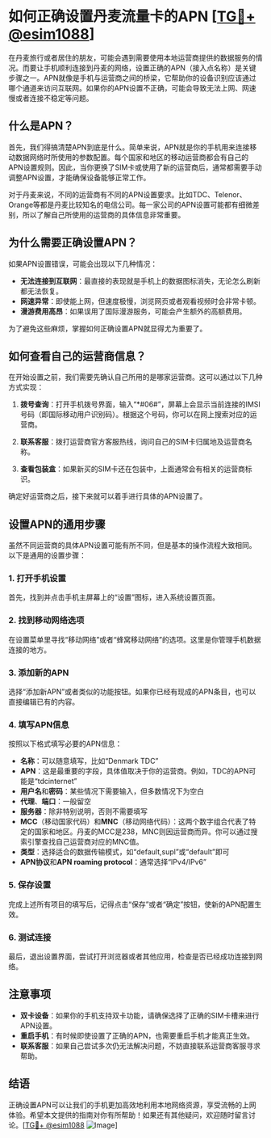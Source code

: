 # 如何正确设置丹麦流量卡的APN [[TG💪+ @esim1088](https://t.me/s/esim1088)]

在丹麦旅行或者居住的朋友，可能会遇到需要使用本地运营商提供的数据服务的情况。而要让手机顺利连接到丹麦的网络，设置正确的APN（接入点名称）是关键步骤之一。APN就像是手机与运营商之间的桥梁，它帮助你的设备识别应该通过哪个通道来访问互联网。如果你的APN设置不正确，可能会导致无法上网、网速慢或者连接不稳定等问题。

## 什么是APN？

首先，我们得搞清楚APN到底是什么。简单来说，APN就是你的手机用来连接移动数据网络时所使用的参数配置。每个国家和地区的移动运营商都会有自己的APN设置规则。因此，当你更换了SIM卡或使用了新的运营商后，通常都需要手动调整APN设置，才能确保设备能够正常工作。

对于丹麦来说，不同的运营商有不同的APN设置要求。比如TDC、Telenor、Orange等都是丹麦比较知名的电信公司。每一家公司的APN设置可能都有细微差别，所以了解自己所使用的运营商的具体信息非常重要。

## 为什么需要正确设置APN？

如果APN设置错误，可能会出现以下几种情况：

- **无法连接到互联网**：最直接的表现就是手机上的数据图标消失，无论怎么刷新都无法恢复。
- **网速异常**：即使能上网，但速度极慢，浏览网页或者观看视频时会非常卡顿。
- **漫游费用高昂**：如果误用了国际漫游服务，可能会产生额外的高额费用。

为了避免这些麻烦，掌握如何正确设置APN就显得尤为重要了。

## 如何查看自己的运营商信息？

在开始设置之前，我们需要先确认自己所用的是哪家运营商。这可以通过以下几种方式实现：

1. **拨号查询**：打开手机拨号界面，输入“*#06#”，屏幕上会显示当前连接的IMSI号码（即国际移动用户识别码）。根据这个号码，你可以在网上搜索对应的运营商。
   
2. **联系客服**：拨打运营商官方客服热线，询问自己的SIM卡归属地及运营商名称。
   
3. **查看包装盒**：如果新买的SIM卡还在包装中，上面通常会有相关的运营商标识。

确定好运营商之后，接下来就可以着手进行具体的APN设置了。

## 设置APN的通用步骤

虽然不同运营商的具体APN设置可能有所不同，但是基本的操作流程大致相同。以下是通用的设置步骤：

### 1. 打开手机设置
首先，找到并点击手机主屏幕上的“设置”图标，进入系统设置页面。

### 2. 找到移动网络选项
在设置菜单里寻找“移动网络”或者“蜂窝移动网络”的选项。这里是你管理手机数据连接的地方。

### 3. 添加新的APN
选择“添加新APN”或者类似的功能按钮。如果你已经有现成的APN条目，也可以直接编辑已有的内容。

### 4. 填写APN信息
按照以下格式填写必要的APN信息：
- **名称**：可以随意填写，比如“Denmark TDC”
- **APN**：这是最重要的字段，具体值取决于你的运营商。例如，TDC的APN可能是“tdcinternet”
- **用户名**和**密码**：某些情况下需要输入，但多数情况下为空白
- **代理**、**端口**：一般留空
- **服务器**：除非特别说明，否则不需要填写
- **MCC**（移动国家代码）和**MNC**（移动网络代码）：这两个数字组合代表了特定的国家和地区。丹麦的MCC是238，MNC则因运营商而异。你可以通过搜索引擎查找自己运营商对应的MNC值。
- **类型**：选择适合的数据传输模式，如“default,supl”或“default”即可
- **APN协议**和**APN roaming protocol**：通常选择“IPv4/IPv6”

### 5. 保存设置
完成上述所有项目的填写后，记得点击“保存”或者“确定”按钮，使新的APN配置生效。

### 6. 测试连接
最后，退出设置界面，尝试打开浏览器或者其他应用，检查是否已经成功连接到网络。

## 注意事项

- **双卡设备**：如果你的手机支持双卡功能，请确保选择了正确的SIM卡槽来进行APN设置。
- **重启手机**：有时候即使设置了正确的APN，也需要重启手机才能真正生效。
- **联系客服**：如果自己尝试多次仍无法解决问题，不妨直接联系运营商客服寻求帮助。

## 结语

正确设置APN可以让我们的手机更加高效地利用本地网络资源，享受流畅的上网体验。希望本文提供的指南对你有所帮助！如果还有其他疑问，欢迎随时留言讨论。[[TG💪+ @esim1088](https://t.me/s/esim1088) ![Image](https://i.postimg.cc/4NQfJmqS/Snipaste-2025-05-13-00-14-12.png)]